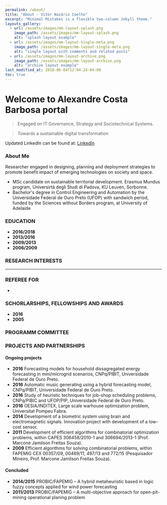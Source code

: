 ```yaml
---
permalink: /about/
title: "About - Vitor Nazário Coelho"
excerpt: "Minimal Mistakes is a flexible two-column Jekyll theme."
layouts_gallery:
  - url: /assets/images/mm-layout-splash.png
    image_path: /assets/images/mm-layout-splash.png
    alt: "splash layout example"
  - url: /assets/images/mm-layout-single-meta.png
    image_path: /assets/images/mm-layout-single-meta.png
    alt: "single layout with comments and related posts"
  - url: /assets/images/mm-layout-archive.png
    image_path: /assets/images/mm-layout-archive.png
    alt: "archive layout example"
last_modified_at: 2018-06-04T12:04:24-04:00
toc: true
---
```

# Welcome to Alexandre Costa Barbosa portal
> Engaged on IT Governance, Strategy and Sociotechnical Systems.

> Towards a sustainable digital transformation

Updated LinkedIn can be found at: [LinkedIn](https://www.linkedin.com/in/barbosa-alexandre/)

### About Me

Researcher engaged in designing, planning and deployment strategies to promote benefit impact of emerging technologies on society and space.

* MSc candidate on sustainable territorial development. Erasmus Mundus program, Universirtà degli Studi di Padova, KU Leuven, Sorbonne.
* Bachelor's degree in Control Engineering and Automation by the Universidade Federal de Ouro Preto (UFOP) with sandwich period, funded by the Sciences without Borders program, at University of Adelaide





### EDUCATION

* **2016/2018** 
* **2013/2016** 
* **2009/2013** 
* **2006/2009**

### RESEARCH INTERESTS

****



### REFEREE FOR

*
### SCHORLARSHIPS, FELLOWSHIPS AND AWARDS

* **2016** 
* **2005** 

### PROGRAMM COMMITTEE



### PROJECTS AND PARTNERSHIPS

#### Ongoing projects

* **2016** Forecasting models for household dissagregated energy forecasting in mini/microgrid scenarios, CNPq/PIBIT, Universidade Federal de Ouro Preto.
* **2016** Automatic music generating using a hybrid forecasting model, CNPq/PIBIT, Universidade Federal de Ouro Preto.
* **2016** Study of heuristic techniques for job-shop scheduling problems, CNPq/PIBIC and UFOP/PIP, Universidade Federal de Ouro Preto.
* **2016** OESIA/INDITEX, Large scale warhouse optimization problem, Universitat Pompeu Fabra.
* **2014** Development of a biometric system using brain and electromagnetic signals. Innovation project with development of a low-cost sensor.
* **2011** Development of efficient algorithms for combinatorial optimization problems, within CAPES 306458/2010-1 and 306694/2013-1 (Prof. Marcone Jamilson Freitas Souza).
* **2009** Efficient algorithms for solving combinatorial problems, within FAPEMIG CEX 00357/09, 00469/11, 497/13 and 772/15 (Pesquisador Mineiro, Prof. Marcone Jamilson Freitas Souza).

#### Concluded

* **2014/2015** PROBIC/FAPEMIG – A hybrid metaheuristic based in logic fuzzy concepts applied for wind power forecasting
* **2011/2013** PROBIC/FAPEMIG – A multi-objective approach for open-pit-mining operational planing problem
